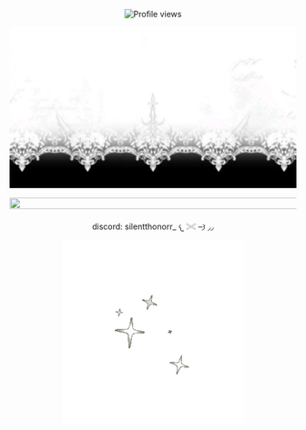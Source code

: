 <p align=center

![Profile views](https://komarev.com/ghpvc/?username=yourusername&label=𐔌𐂯◞◞𐦯&color=ffffff)

<p align=center

![image](77cd09ec08ac488163c61e1857680498.jpg) 

<p align=center

<a href="https://www.glitter-graphics.com"><img src="http://dl7.glitter-graphics.net/pub/619/619387iptszvvay0.gif" width=531 height=20 border=0></a><br><a href="https://www.glitter-graphics.com" target=_blank></a>

<p align=center

discord: silentthonorr_ 𐔌 𓏵 –𐦯 ◞◞

<p align=center

![Alt text](3e74571bb11aa7c13a38076291436196.gif)

